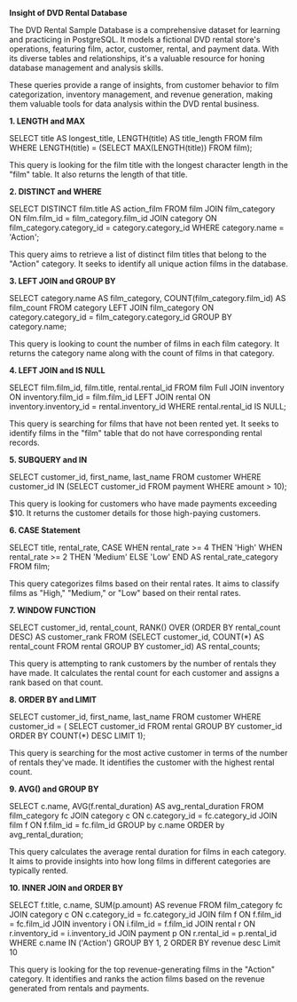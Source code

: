 **Insight of DVD Rental Database**

The DVD Rental Sample Database is a comprehensive dataset for learning and practicing in PostgreSQL. It models a fictional DVD rental store's operations, featuring film, actor, customer, rental, and payment data. With its diverse tables and relationships, it's a valuable resource for honing database management and analysis skills.

These queries provide a range of insights, from customer behavior to film categorization, inventory management, and revenue generation, making them valuable tools for data analysis within the DVD rental business.


**1. LENGTH and MAX**

SELECT title AS longest_title, LENGTH(title) AS title_length
FROM film
WHERE LENGTH(title) = (SELECT MAX(LENGTH(title)) FROM film);

This query is looking for the film title with the longest character length in the "film" table. It also returns the length of that title.


**2. DISTINCT and WHERE**

SELECT DISTINCT film.title AS action_film
FROM film
JOIN film_category ON film.film_id = film_category.film_id
JOIN category ON film_category.category_id = category.category_id
WHERE category.name = 'Action';

This query aims to retrieve a list of distinct film titles that belong to the "Action" category. It seeks to identify all unique action films in the database.


**3. LEFT JOIN and GROUP BY**

SELECT category.name AS film_category, COUNT(film_category.film_id) AS film_count
FROM category
LEFT JOIN film_category ON category.category_id = film_category.category_id
GROUP BY category.name;

This query is looking to count the number of films in each film category. It returns the category name along with the count of films in that category.


**4. LEFT JOIN and IS NULL**

SELECT film.film_id, film.title, rental.rental_id
FROM film
Full JOIN inventory
ON inventory.film_id = film.film_id
LEFT JOIN rental ON inventory.inventory_id = rental.inventory_id
WHERE rental.rental_id IS NULL;

This query is searching for films that have not been rented yet. It seeks to identify films in the "film" table that do not have corresponding rental records.


**5. SUBQUERY and IN**

SELECT customer_id, first_name, last_name
FROM customer
WHERE customer_id IN (SELECT customer_id FROM payment WHERE amount > 10);

This query is looking for customers who have made payments exceeding $10. It returns the customer details for those high-paying customers.


**6. CASE Statement**

SELECT title, 
       rental_rate,
       CASE
           WHEN rental_rate >= 4 THEN 'High'
           WHEN rental_rate >= 2 THEN 'Medium'
           ELSE 'Low'
       END AS rental_rate_category
FROM film;

This query categorizes films based on their rental rates. It aims to classify films as "High," "Medium," or "Low" based on their rental rates.


**7. WINDOW FUNCTION**

SELECT customer_id, rental_count,
       RANK() OVER (ORDER BY rental_count DESC) AS customer_rank
FROM (SELECT customer_id, COUNT(*) AS rental_count FROM rental GROUP BY customer_id) AS rental_counts;

This query is attempting to rank customers by the number of rentals they have made. It calculates the rental count for each customer and assigns a rank based on that count.


**8. ORDER BY and LIMIT**

SELECT customer_id, first_name, last_name
FROM customer
WHERE customer_id = (
    SELECT customer_id
    FROM rental
    GROUP BY customer_id
    ORDER BY COUNT(*) DESC
    LIMIT 1);

This query is searching for the most active customer in terms of the number of rentals they've made. It identifies the customer with the highest rental count.


**9. AVG() and GROUP BY**

SELECT c.name, AVG(f.rental_duration) AS avg_rental_duration
FROM film_category fc
JOIN category c
ON c.category_id = fc.category_id
JOIN film f
ON f.film_id = fc.film_id
GROUP by c.name
ORDER by avg_rental_duration;

This query calculates the average rental duration for films in each category. It aims to provide insights into how long films in different categories are typically rented.


**10. INNER JOIN and ORDER BY**

SELECT f.title, c.name, SUM(p.amount) AS revenue
FROM film_category fc
JOIN category c
ON c.category_id = fc.category_id
JOIN film f
ON f.film_id = fc.film_id
JOIN inventory i
ON i.film_id = f.film_id
JOIN rental r 
ON r.inventory_id = i.inventory_id
JOIN payment p 
ON r.rental_id = p.rental_id
WHERE c.name IN ('Action')
GROUP BY 1, 2
ORDER BY revenue desc
Limit 10

This query is looking for the top revenue-generating films in the "Action" category. It identifies and ranks the action films based on the revenue generated from rentals and payments.

